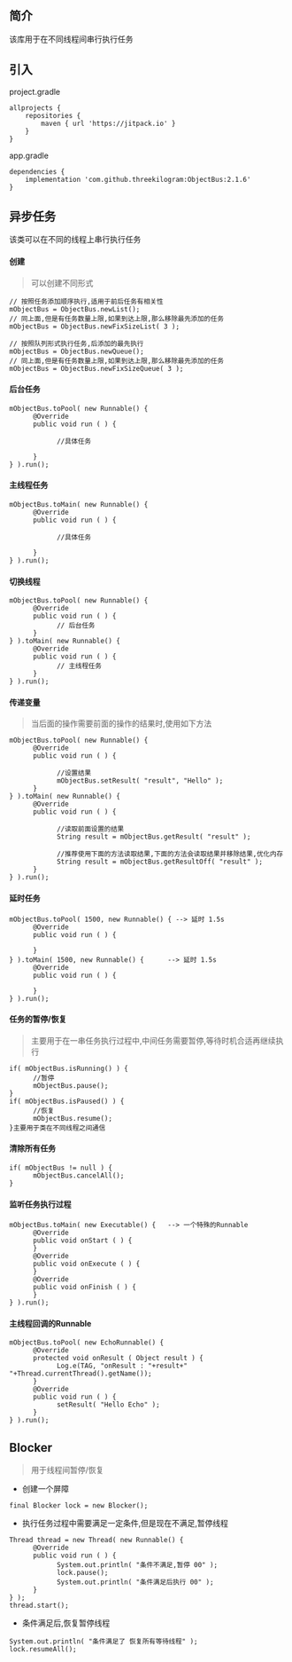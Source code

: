 
## 简介

该库用于在不同线程间串行执行任务
## 引入

project.gradle

```
allprojects {
	repositories {
		maven { url 'https://jitpack.io' }
	}
}
```

app.gradle

```
dependencies {
	implementation 'com.github.threekilogram:ObjectBus:2.1.6'
}
```

## 异步任务

该类可以在不同的线程上串行执行任务

#### 创建

> 可以创建不同形式

```
// 按照任务添加顺序执行,适用于前后任务有相关性
mObjectBus = ObjectBus.newList();
// 同上面,但是有任务数量上限,如果到达上限,那么移除最先添加的任务
mObjectBus = ObjectBus.newFixSizeList( 3 );

// 按照队列形式执行任务,后添加的最先执行
mObjectBus = ObjectBus.newQueue();
// 同上面,但是有任务数量上限,如果到达上限,那么移除最先添加的任务
mObjectBus = ObjectBus.newFixSizeQueue( 3 );
```

#### 后台任务

```
mObjectBus.toPool( new Runnable() {
      @Override
      public void run ( ) {
      
      		//具体任务
      
      }
} ).run();
```

#### 主线程任务

```
mObjectBus.toMain( new Runnable() {
      @Override
      public void run ( ) {
      
      		//具体任务
      
      }
} ).run();
```

#### 切换线程

```
mObjectBus.toPool( new Runnable() {
      @Override
      public void run ( ) {
            // 后台任务
      }
} ).toMain( new Runnable() {
      @Override
      public void run ( ) {
      		// 主线程任务
      }
} ).run();
```

#### 传递变量

> 当后面的操作需要前面的操作的结果时,使用如下方法

```
mObjectBus.toPool( new Runnable() {
      @Override
      public void run ( ) {
      
      		//设置结果
            mObjectBus.setResult( "result", "Hello" );
      }
} ).toMain( new Runnable() {
      @Override
      public void run ( ) {
      
      		//读取前面设置的结果
            String result = mObjectBus.getResult( "result" );
            
            //推荐使用下面的方法读取结果,下面的方法会读取结果并移除结果,优化内存
            String result = mObjectBus.getResultOff( "result" );
      }
} ).run();
```

#### 延时任务

```
mObjectBus.toPool( 1500, new Runnable() { --> 延时 1.5s
      @Override
      public void run ( ) {
      
      }
} ).toMain( 1500, new Runnable() {		--> 延时 1.5s
      @Override
      public void run ( ) {
      
      }
} ).run();
```

#### 任务的暂停/恢复

>主要用于在一串任务执行过程中,中间任务需要暂停,等待时机合适再继续执行

```
if( mObjectBus.isRunning() ) {
	  //暂停
      mObjectBus.pause();
}
if( mObjectBus.isPaused() ) {
	  //恢复
      mObjectBus.resume();
}主要用于类在不同线程之间通信
```

#### 清除所有任务

```
if( mObjectBus != null ) {
      mObjectBus.cancelAll();
}
```

#### 监听任务执行过程

```
mObjectBus.toMain( new Executable() {	--> 一个特殊的Runnable
      @Override
      public void onStart ( ) {
      }
      @Override
      public void onExecute ( ) {
      }
      @Override
      public void onFinish ( ) {
      }
} ).run();
```

#### 主线程回调的Runnable

```
mObjectBus.toPool( new EchoRunnable() {
      @Override
      protected void onResult ( Object result ) {
            Log.e(TAG, "onResult : "+result+" "+Thread.currentThread().getName());
      }
      @Override
      public void run ( ) {
            setResult( "Hello Echo" );
      }
} ).run();
```

## Blocker

> 用于线程间暂停/恢复

- 创建一个屏障

```
final Blocker lock = new Blocker();
```

- 执行任务过程中需要满足一定条件,但是现在不满足,暂停线程

```
Thread thread = new Thread( new Runnable() {
      @Override
      public void run ( ) {
            System.out.println( "条件不满足,暂停 00" );
            lock.pause();
            System.out.println( "条件满足后执行 00" );
      }
} );
thread.start();
```

- 条件满足后,恢复暂停线程

```
System.out.println( "条件满足了 恢复所有等待线程" );
lock.resumeAll();
```

